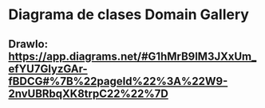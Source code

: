 #  Diagrama de clases Domain Gallery


## DrawIo: https://app.diagrams.net/#G1hMrB9lM3JXxUm_efYU7GlyzGAr-fBDCG#%7B%22pageId%22%3A%22W9-2nvUBRbqXK8trpC22%22%7D

